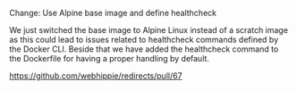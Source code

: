 Change: Use Alpine base image and define healthcheck

We just switched the base image to Alpine Linux instead of a scratch image as
this could lead to issues related to healthcheck commands defined by the Docker
CLI. Beside that we have added the healthcheck command to the Dockerfile for
having a proper handling by default.

https://github.com/webhippie/redirects/pull/67
